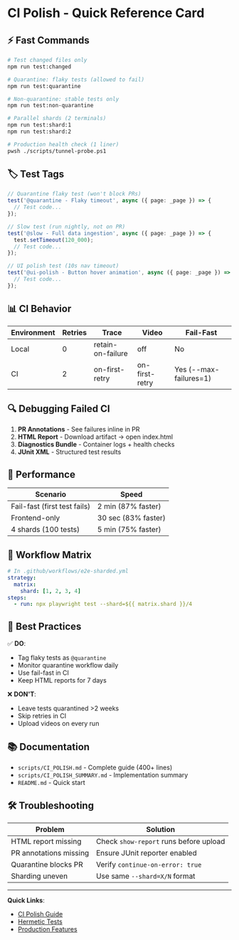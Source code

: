 # CI Polish - Quick Reference Card

## ⚡ Fast Commands

```bash
# Test changed files only
npm run test:changed

# Quarantine: flaky tests (allowed to fail)
npm run test:quarantine

# Non-quarantine: stable tests only
npm run test:non-quarantine

# Parallel shards (2 terminals)
npm run test:shard:1
npm run test:shard:2

# Production health check (1 liner)
pwsh ./scripts/tunnel-probe.ps1
```

## 🏷️ Test Tags

```typescript
// Quarantine flaky test (won't block PRs)
test('@quarantine - Flaky timeout', async ({ page: _page }) => {
  // Test code...
});

// Slow test (run nightly, not on PR)
test('@slow - Full data ingestion', async ({ page: _page }) => {
  test.setTimeout(120_000);
  // Test code...
});

// UI polish test (10s nav timeout)
test('@ui-polish - Button hover animation', async ({ page: _page }) => {
  // Test code...
});
```

## 📊 CI Behavior

| Environment | Retries | Trace | Video | Fail-Fast |
|-------------|---------|-------|-------|-----------|
| Local | 0 | retain-on-failure | off | No |
| CI | 2 | on-first-retry | on-first-retry | Yes (--max-failures=1) |

## 🔍 Debugging Failed CI

1. **PR Annotations** - See failures inline in PR
2. **HTML Report** - Download artifact → open index.html
3. **Diagnostics Bundle** - Container logs + health checks
4. **JUnit XML** - Structured test results

## 🚀 Performance

| Scenario | Speed |
|----------|-------|
| Fail-fast (first test fails) | 2 min (87% faster) |
| Frontend-only | 30 sec (83% faster) |
| 4 shards (100 tests) | 5 min (75% faster) |

## 📝 Workflow Matrix

```yaml
# In .github/workflows/e2e-sharded.yml
strategy:
  matrix:
    shard: [1, 2, 3, 4]
steps:
  - run: npx playwright test --shard=${{ matrix.shard }}/4
```

## 🎯 Best Practices

✅ **DO**:
- Tag flaky tests as `@quarantine`
- Monitor quarantine workflow daily
- Use fail-fast in CI
- Keep HTML reports for 7 days

❌ **DON'T**:
- Leave tests quarantined >2 weeks
- Skip retries in CI
- Upload videos on every run

## 📚 Documentation

- `scripts/CI_POLISH.md` - Complete guide (400+ lines)
- `scripts/CI_POLISH_SUMMARY.md` - Implementation summary
- `README.md` - Quick start

## 🛠️ Troubleshooting

| Problem | Solution |
|---------|----------|
| HTML report missing | Check `show-report` runs before upload |
| PR annotations missing | Ensure JUnit reporter enabled |
| Quarantine blocks PR | Verify `continue-on-error: true` |
| Sharding uneven | Use same `--shard=X/N` format |

---

**Quick Links**:
- [CI Polish Guide](./CI_POLISH.md)
- [Hermetic Tests](./HERMETIC_TEST_SUMMARY.md)
- [Production Features](./HERMETIC_TEST_PRODUCTION.md)
